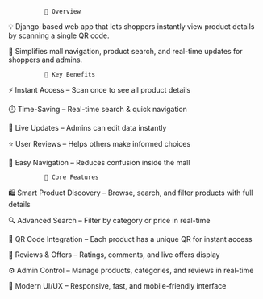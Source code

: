               🌟 Overview

💡 Django-based web app that lets shoppers instantly view product details by scanning a single QR code.

🚀 Simplifies mall navigation, product search, and real-time updates for shoppers and admins.

              🎯 Key Benefits

⚡ Instant Access – Scan once to see all product details

⏱️ Time-Saving – Real-time search & quick navigation

🔁 Live Updates – Admins can edit data instantly

⭐ User Reviews – Helps others make informed choices

🧭 Easy Navigation – Reduces confusion inside the mall

              🧩 Core Features

🛍️ Smart Product Discovery – Browse, search, and filter products with full details

🔍 Advanced Search – Filter by category or price in real-time

📱 QR Code Integration – Each product has a unique QR for instant access

📝 Reviews & Offers – Ratings, comments, and live offers display

⚙️ Admin Control – Manage products, categories, and reviews in real-time

🎨 Modern UI/UX – Responsive, fast, and mobile-friendly interface
